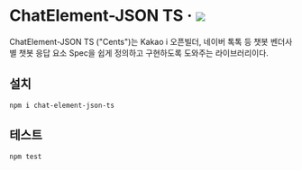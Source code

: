 # ChatElement-JSON TS · <img src="https://img.shields.io/npm/v/chat-element-json-ts?color=%230080ff" />
ChatElement-JSON TS ("Cents")는 Kakao i 오픈빌더, 네이버 톡톡 등 챗봇 벤더사별 챗봇 응답 요소 Spec을 쉽게 정의하고 구현하도록 도와주는 라이브러리이다.

## 설치

```shell
npm i chat-element-json-ts
```

## 테스트

```shell
npm test
```
